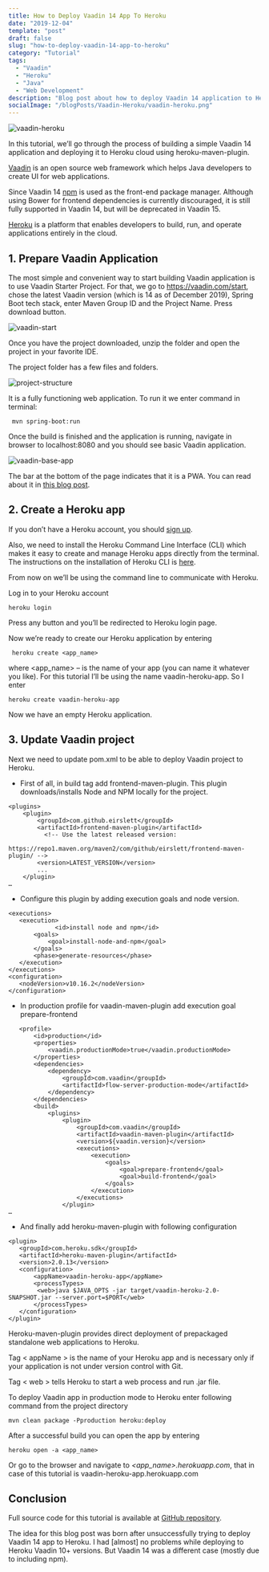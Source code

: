 ```yaml
---
title: How to Deploy Vaadin 14 App To Heroku
date: "2019-12-04"
template: "post"
draft: false
slug: "how-to-deploy-vaadin-14-app-to-heroku"
category: "Tutorial"
tags:
  - "Vaadin"
  - "Heroku"
  - "Java"
  - "Web Development"
description: "Blog post about how to deploy Vaadin 14 application to Heroku Cloud."
socialImage: "/blogPosts/Vaadin-Heroku/vaadin-heroku.png"
---
```

![vaadin-heroku](/blogPosts/Vaadin-Heroku/vaadin-heroku.png)

In this tutorial, we’ll go through the process of building a simple Vaadin 14 application and deploying it to Heroku cloud using heroku-maven-plugin.

[Vaadin](https://vaadin.com/) is an open source web framework which helps Java developers to create UI for web applications.

Since Vaadin 14 [npm](https://www.npmjs.com/) is used as the front-end package manager. Although using Bower for frontend dependencies is currently discouraged, it is still fully supported in Vaadin 14, but will be deprecated in Vaadin 15.

[Heroku](https://www.heroku.com/) is a platform that enables developers to build, run, and operate applications entirely in the cloud. 

##  1. Prepare Vaadin Application

The most simple and convenient way to start building Vaadin application is to use Vaadin Starter Project. For that, we go to https://vaadin.com/start, chose the latest Vaadin version (which is 14 as of December 2019), Spring Boot tech stack, enter Maven Group ID and the Project Name. Press download button.

![vaadin-start](/blogPosts/Vaadin-Heroku/vaadin-start.png)

Once you have the project downloaded, unzip the folder and open the project in your favorite IDE.

The project folder has a few files and folders.

![project-structure](/blogPosts/Vaadin-Heroku/project-structure.jpg)

It is a fully functioning web application. To run it we enter command in terminal:

```
 mvn spring-boot:run
```

Once the build is finished and the application is running, navigate in browser to localhost:8080 and you should see basic Vaadin application.

![vaadin-base-app](/blogPosts/Vaadin-Heroku/browser1.jpg)

The bar at the bottom of the page indicates that it is a PWA. You can read about it in [this blog post](https://ramonak.io/posts/what-is-progressive-web-app).

## 2. Create a Heroku app

If you don’t have a Heroku account, you should [sign up](https://signup.heroku.com/).

Also, we need to install the Heroku Command Line Interface (CLI) which makes it easy to create and manage Heroku apps directly from the terminal. The instructions on the installation of Heroku CLI is [here](https://devcenter.heroku.com/articles/heroku-cli).

From now on we’ll be using the command line to communicate with Heroku.

Log in to your Heroku account

```
heroku login
```

Press any button and you’ll be redirected to Heroku login page.

Now we’re ready to create our Heroku application by entering 

```
 heroku create <app_name>
```

where <app_name> – is the name of your app (you can name it whatever you like). For this tutorial I’ll be using the name vaadin-heroku-app. So I enter 

```
heroku create vaadin-heroku-app
```

Now we have an empty Heroku application.

## 3. Update Vaadin project 

Next we need to update pom.xml to be able to deploy Vaadin project to Heroku.

* First of all, in build tag add frontend-maven-plugin. This plugin downloads/installs Node and NPM locally for the project.

```
<plugins>
    <plugin>
        <groupId>com.github.eirslett</groupId>
        <artifactId>frontend-maven-plugin</artifactId>
          <!-- Use the latest released version: 
            https://repo1.maven.org/maven2/com/github/eirslett/frontend-maven-plugin/ -->
        <version>LATEST_VERSION</version>
        ...
    </plugin>
…
```

* Configure this plugin by adding execution goals and node version.

```
<executions>
   <execution>
             <id>install node and npm</id>
       <goals>
           <goal>install-node-and-npm</goal>
       </goals>
       <phase>generate-resources</phase>
   </execution>
</executions>
<configuration>
   <nodeVersion>v10.16.2</nodeVersion>
</configuration>
```

* In production profile for vaadin-maven-plugin add execution goal prepare-frontend

```<profiles>
   <profile>
       <id>production</id>
       <properties>
           <vaadin.productionMode>true</vaadin.productionMode>
       </properties>
       <dependencies>
           <dependency>
               <groupId>com.vaadin</groupId>
               <artifactId>flow-server-production-mode</artifactId>
           </dependency>
       </dependencies>
       <build>
           <plugins>
               <plugin>
                   <groupId>com.vaadin</groupId>
                   <artifactId>vaadin-maven-plugin</artifactId>
                   <version>${vaadin.version}</version>
                   <executions>
                       <execution>
                           <goals>
                               <goal>prepare-frontend</goal>
                               <goal>build-frontend</goal>
                           </goals>
                       </execution>
                   </executions>
               </plugin>
…
```

* And finally add heroku-maven-plugin with following configuration

```
<plugin>
   <groupId>com.heroku.sdk</groupId>
   <artifactId>heroku-maven-plugin</artifactId>
   <version>2.0.13</version>
   <configuration>
       <appName>vaadin-heroku-app</appName>
       <processTypes>
   		<web>java $JAVA_OPTS -jar target/vaadin-heroku-2.0-SNAPSHOT.jar --server.port=$PORT</web>
       </processTypes>
   </configuration>
</plugin>
```

Heroku-maven-plugin provides direct deployment of prepackaged standalone web applications to Heroku. 

Tag < appName > is the name of your Heroku app and is necessary only if your application is not under version control with Git.

Tag < web > tells Heroku to start a web process and run .jar file.

To deploy Vaadin app in production mode to Heroku enter following command from the project directory  

```
mvn clean package -Pproduction heroku:deploy
```

After a successful build you can open the app by entering  

```
heroku open -a <app_name>
```

Or go to the browser and navigate to *<app_name>.herokuapp.com*, that in case of this tutorial is vaadin-heroku-app.herokuapp.com

## Conclusion

Full source code for this tutorial is available at [GitHub repository](https://github.com/KaterinaLupacheva/vaadin14-heroku-tutorial).

The idea for this blog post was born after unsuccessfully trying to deploy Vaadin 14 app to Heroku. I had  [almost] no problems while deploying to Heroku Vaadin 10+ versions. But Vaadin 14 was a different case (mostly due to including npm). 